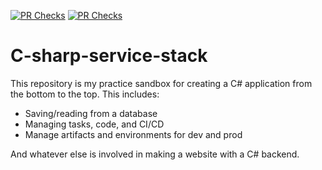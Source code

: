[![PR Checks](https://github.com/AnthonyMonterrosa/C-sharp-service-stack/actions/workflows/checks.yml/badge.svg?branch=main)](https://github.com/AnthonyMonterrosa/C-sharp-service-stack/actions/workflows/checks.yml)
[![PR Checks](https://github.com/AnthonyMonterrosa/C-sharp-service-stack/actions/workflows/checks.yml/badge.svg?branch=production)](https://github.com/AnthonyMonterrosa/C-sharp-service-stack/actions/workflows/checks.yml)

# C-sharp-service-stack
This repository is my practice sandbox for creating a C# application from the bottom to the top. This includes:
* Saving/reading from a database
* Managing tasks, code, and CI/CD
* Manage artifacts and environments for dev and prod

And whatever else is involved in making a website with a C# backend.
